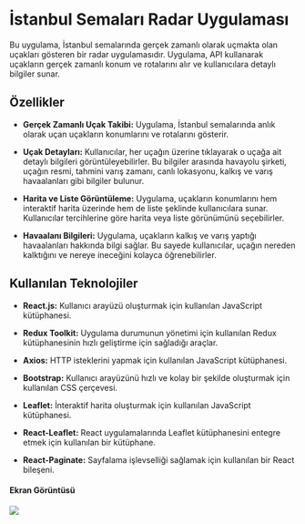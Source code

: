 # İstanbul Semaları Radar Uygulaması

Bu uygulama, İstanbul semalarında gerçek zamanlı olarak uçmakta olan uçakları gösteren bir radar uygulamasıdır. Uygulama, API kullanarak uçakların gerçek zamanlı konum ve rotalarını alır ve kullanıcılara detaylı bilgiler sunar.

## Özellikler

- **Gerçek Zamanlı Uçak Takibi:** Uygulama, İstanbul semalarında anlık olarak uçan uçakların konumlarını ve rotalarını gösterir.
  
- **Uçak Detayları:** Kullanıcılar, her uçağın üzerine tıklayarak o uçağa ait detaylı bilgileri görüntüleyebilirler. Bu bilgiler arasında havayolu şirketi, uçağın resmi, tahmini varış zamanı, canlı lokasyonu, kalkış ve varış havaalanları gibi bilgiler bulunur.

- **Harita ve Liste Görüntüleme:** Uygulama, uçakların konumlarını hem interaktif harita üzerinde hem de liste şeklinde kullanıcılara sunar. Kullanıcılar tercihlerine göre harita veya liste görünümünü seçebilirler.

- **Havaalanı Bilgileri:** Uygulama, uçakların kalkış ve varış yaptığı havaalanları hakkında bilgi sağlar. Bu sayede kullanıcılar, uçağın nereden kalktığını ve nereye ineceğini kolayca öğrenebilirler.

## Kullanılan Teknolojiler

- **React.js:** Kullanıcı arayüzü oluşturmak için kullanılan JavaScript kütüphanesi.
  
- **Redux Toolkit:** Uygulama durumunun yönetimi için kullanılan Redux kütüphanesinin hızlı geliştirme için sağladığı araçlar.
  
- **Axios:** HTTP isteklerini yapmak için kullanılan JavaScript kütüphanesi.
  
- **Bootstrap:** Kullanıcı arayüzünü hızlı ve kolay bir şekilde oluşturmak için kullanılan CSS çerçevesi.
  
- **Leaflet:** İnteraktif harita oluşturmak için kullanılan JavaScript kütüphanesi.
  
- **React-Leaflet:** React uygulamalarında Leaflet kütüphanesini entegre etmek için kullanılan bir kütüphane.
  
- **React-Paginate:** Sayfalama işlevselliği sağlamak için kullanılan bir React bileşeni.

#### Ekran Görüntüsü

![](./public/radar.gif)